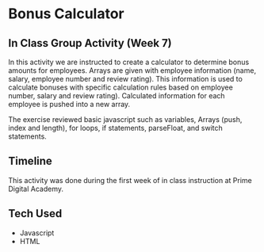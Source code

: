 Bonus Calculator
================  

In Class Group Activity (Week 7)
--------------------------------

In this activity we are instructed to create a calculator to determine bonus amounts for employees.  Arrays are given 
with employee information (name, salary, employee number and review rating).  This information is used to calculate 
bonuses with specific calculation rules based on employee number, salary and review rating).  Calculated information for each employee is pushed into a new array.

The exercise reviewed basic javascript such as variables, Arrays (push, index and length), for loops, if statements, parseFloat, and switch statements.


Timeline
--------

This activity was done during the first week of in class instruction at Prime Digital Academy.

Tech Used
---------

* Javascript
* HTML

